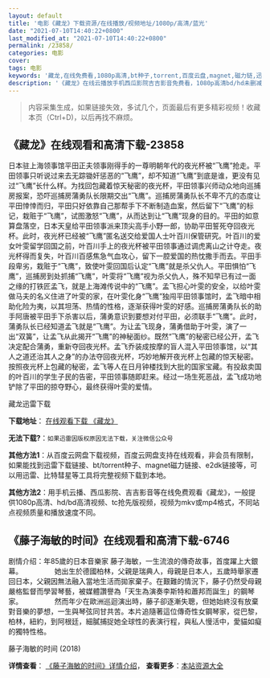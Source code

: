 ```yaml
---
layout: default
title: '电影《藏龙》下载资源/在线播放/视频地址/1080p/高清/蓝光'
date: "2021-07-10T14:40:22+0800"
last_modified_at: "2021-07-10T14:40:22+0800"
permalink: /23858/
categories: 电影
cover:
tags: 电影
keywords: '藏龙,在线免费看,1080p高清,bt种子,torrent,百度云盘,magnet,磁力链,迅雷下载资源'
description: '《藏龙》在线云播放手机西瓜影院吉吉影音免费看，1080p高清bd/hd未删减完整版和tc抢先枪版，mkv/mp4格式，附带bt/torrent种子、magnet/磁力链、百度云盘、网盘资源迅雷下载链接'
---
```


>内容采集生成，如果链接失效，多试几个，页面最后有更多精彩视频！收藏本页（Ctrl+D)，以后再找不麻烦。


## 《藏龙》在线观看和高清下载-23858

日本驻上海领事馆平田正夫领事刚得手的一尊明朝年代的夜光杯被“飞鹰”抢走。平田领事只听说过来去无踪锄奸惩恶的“飞鹰”，却不知道&ldquo;飞鹰”到底是谁，更没有见过“飞鹰”长什么样。为找回包藏着惊天秘密的夜光杯，平田领事兴师动众地向巡捕房报案，恐吓巡捕房蒲勇队长限期交出“飞鹰”。巡捕房蒲勇队长不卑不亢的态度让平田悻悻而归，平田只好依靠自己那帮手下不断制造血案，然后留下“飞鹰”的标记，栽赃于&ldquo;飞鹰”，试图激怒&ldquo;飞鹰”，从而达到让“飞鹰”现身的目的。平田的如意算盘落空，日本天皇给平田领事派来顶尖高手小野一郎，协助平田誓死夺回夜光杯。此时，夜光杯已经被“飞鹰”匿名送交给爱国人士叶百川保管研究。叶百川的爱女叶雯留学回国之前，叶百川手上的夜光杯被平田领事通过调虎离山之计夺走。夜光杯得而复失，叶百川百感焦急气血攻心，留下一腔爱国的热忱撒手而去。平田手段卑劣，栽赃于&ldquo;飞鹰”，致使叶雯回国后认定“飞鹰”就是杀父仇人。平田惧怕&ldquo;飞鹰”，巡捕房到处抓捕“飞鹰”，叶雯将“飞鹰”视为杀父仇人，殊不知早已有过一面之缘的打铁匠孟飞，就是上海滩传说中的&ldquo;飞鹰”。孟飞担心叶雯的安全，以给叶雯做马夫的名义住进了叶雯的家，在叶雯化身“飞鹰”独闯平田领事馆时，孟飞暗中相助化险为夷，以其坦荡、热情的性格，逐渐获得叶雯的好感。巡捕房蒲勇队长的助手阿唐被平田手下杀害以后，蒲勇意识到要想对付平田，必须联手“飞鹰”。此时，蒲勇队长已经知道孟飞就是“飞鹰”。为让孟飞现身，蒲勇借助于叶雯，演了一出&ldquo;双簧”，让孟飞从此揭开“飞鹰”的神秘面纱。既然&ldquo;飞鹰”的秘密已经公开，孟飞决定配合蒲勇，重新夺回夜光杯。孟飞乔装成按摩的盲人混入平田领事馆，以“其人之道还治其人之身”的办法夺回夜光杯，巧妙地解开夜光杯上包藏的惊天秘密。按照夜光杯上包藏的秘密，孟飞等人在日月钟楼找到大批的国家宝藏。有投敌卖国的叶百川的学生子民的告密，平田领事随即赶来。经过一场生死恶战，孟飞成功地铲除了平田的掠夺野心，最终获得叶雯的爱情。</p>


藏龙迅雷下载

**下载地址**： [在线观看下载 《藏龙》](https://www.993dy.com//vod-detail-id-24248.html) 


**无法下载?**：`如果迅雷因版权原因无法下载，关注微信公众号 `

**其他方法1**：从百度云网盘下载视频，百度云网盘支持在线观看，非会员有限制，如果能找到迅雷下载链接、bt/torrent种子、magnet磁力链接、e2dk链接等，可以用迅雷、比特彗星等工具将完整视频下载到本地。

**其他方法2**：用手机云播、西瓜影院、吉吉影音等在线免费观看《藏龙》，一般提供1080p高清、hd/bd高清视频、tc抢先版视频，视频为mkv或mp4格式，不同站点视频质量和播放速度不同。


## 《藤子海敏的时间》在线观看和高清下载-6746

剧情介绍：年85歲的日本音樂家 藤子海敏，一生流浪的傳奇故事，首度躍上大銀幕。 　　 　　她出生於德國柏林，父親是瑞典人，母親是日本人，五歲時舉家遷回日本，父親因無法融入當地生活而拋家棄子。在艱難的情況下，藤子仍然受母親嚴格監督而學習琴藝，被媒體讚譽為「天生為演奏李斯特和蕭邦而誕生」的鋼琴家。 　　 　　然而年少在歐洲巡迴演出時，藤子卻逐漸失聰，但她始終沒有放棄對音樂的夢想，一生與琴弦同甘共苦。本片追隨著這位傳奇性女鋼琴家，從巴黎，柏林，紐約，到阿根廷，細膩捕捉她全球性的表演行程，與私人慢活中，愛貓如癡的獨特性格。


藤子海敏的时间 (2018)

**详情查看**： [《藤子海敏的时间》详情介绍](/movie/6746/)， **查看更多**：[本站资源大全](/movie/t/all/)

